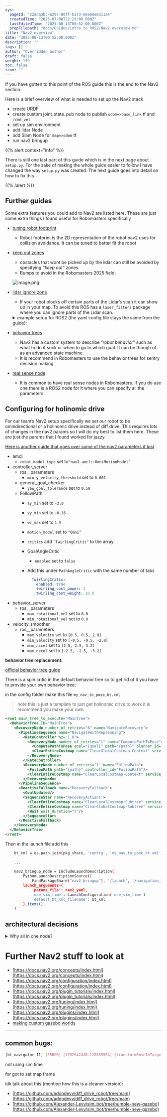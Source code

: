 ```yaml
---
sys:
  pageId: "22ada3bc-6297-80ff-ba73-e6e68e8311a4"
  createdTime: "2025-07-08T22:29:00.000Z"
  lastEditedTime: "2025-08-13T00:52:00.000Z"
  propFilepath: "docs/Guides/intro_to_ROS2/Nav2 overview.md"
title: "Nav2 overview"
date: "2025-08-13T00:52:00.000Z"
description: ""
tags: []
author: "Overridden author"
draft: false
weight: 159
toc: false
icon: ""
---
```


If you have gotten to this point of the ROS guide this is the end to the Nav2 section.

Here is a brief overview of what is needed to set up the Nav2 stack

- create URDF
- create custom joint_state_pub node to publish `odom=>base_link` tf and `/cmd_vel`
- set up sim environment
- add lidar Node
- add Slam Node for `map=>odom` tf
- run nav2 bringup

{{% alert context="info" %}}

There is still one last part of this guide which is in the next page about `setup.py`. For the sake of making the whole guide easier to follow I have changed the way `setup.py` was created. The next guide goes into detail on how to fix this.

{{% /alert %}}

## Further guides

Some extra features you could add to Nav2 are listed here. These are just some extra things I found useful for Robomasters specifically

- [tuning robot footprint](https://docs.nav2.org/setup_guides/footprint/setup_footprint.html)
	- Robot footprint is the 2D representation of the robot nav2 uses for collision avoidance. It can be tuned to better fit the robot
- [keep out zones](https://docs.nav2.org/tutorials/docs/navigation2_with_keepout_filter.html)
	- obstacles that wont be picked up by the lidar can still be avoided by specifying _“keep out”_ zones.
	- Bumps to avoid in the Robomasters 2025 field:

	![image.png](https://prod-files-secure.s3.us-west-2.amazonaws.com/d518164a-d88e-44d1-a4ee-3adb3bd8bce0/cfef7dc4-36b7-43a7-aef2-344f15ebe4c7/image.png?X-Amz-Algorithm=AWS4-HMAC-SHA256&X-Amz-Content-Sha256=UNSIGNED-PAYLOAD&X-Amz-Credential=ASIAZI2LB466Q7CFFCS7%2F20250813%2Fus-west-2%2Fs3%2Faws4_request&X-Amz-Date=20250813T170215Z&X-Amz-Expires=3600&X-Amz-Security-Token=IQoJb3JpZ2luX2VjEOn%2F%2F%2F%2F%2F%2F%2F%2F%2F%2FwEaCXVzLXdlc3QtMiJHMEUCIFOyITe5CYaaQSCMertVL%2FMtN2KruCex9P6eI8mK5p8ZAiEA8GS5icVx21BuITFPojFdiffEnI9nlYRH%2Ft%2F3KjUlCWgq%2FwMIMhAAGgw2Mzc0MjMxODM4MDUiDBYPhW5iA0%2B62Ze20CrcAyKvdOuCTcrfwgsil4m1IfJrbSguMlMCkMtO3H36xJtbNgNvDIWFs2RCPr8Wc7nQi0Il5rwuHQVOcn%2FGDz6bX83MBK%2BNw5eRJVYmh2KR%2Fc%2B%2BDQYroWQo8DK4dLNtedF50xsrsoJalNmzJp6XhzV6iJLEIb4C5BkIFRKZEaBZ3J5l4jQvziymGd8bKwguUPnkXo0g9LYdqVVxZnQEp2zTV4h1ijtf3QCIeZ7%2Flry7wx4xp9rpYsykqyVjxgRzmFxBfJZ%2F6j4%2Bpsoc8OpCmw4R0wcC0IC474nmOoDQx1stpPpJ9RTkCBIW6QqVotH3j7ou5JHsSg1d9aOHgspegN4t9g78I5xzTojvbqA0prGA%2Fdg1BZtv0nlUU56qlaj1UWzcrcgGUQxBjbcmpqVsjvHb2nN4mYRdW8nvklR%2Bvkk6okKwVODO3lbI8tUac5iKe4tn888LwdDBx8CHbmeOkWBn3QwwqE%2F1i%2Fmc1sEfi6aQAjRGjnnDqJVKaj%2BxPrZFtL7BPJnh4l%2Fs4HBVn9Brl%2BCG793CWB5uUvpjHFeriloH9wU0VxFlGsk07exNVAtSMQoH4cuKkT4UDNlZN763KyuyqN3JB9bi3o4LwP%2Fy66g4bDnfy5ioNaSIqQ0ZKjCZMIT88sQGOqUBKZPpriT4yVdUR6C4idJoYLFG3e3M7xL46ge4RgSG6y2ro%2BsvE4aIwKT3RbWEaDiJEn1PNUow4atciKUfyyKXWxeeNxj4GCXS6Bn%2BwlDYACVm2HWZY8jo8djVoWC0FOKSjmkjPRMt8vrCeVaxml9WPcUaxB4Qpzg5X5edYrKxzqZANTrBE5M6TlgeYTn24IFnkrhrxQi5l62k2%2F%2FToYpS7D%2F%2FCAq6&X-Amz-Signature=17f3b7fc9bff8f3dccb38a2452db8f7e3f3d87a44dfeb02039c35148e5e2f001&X-Amz-SignedHeaders=host&x-amz-checksum-mode=ENABLED&x-id=GetObject)
- [lidar ignore zone](https://wiki.ros.org/laser_filters)
	- If your robot blocks off certain parts of the Lidar’s scan it can show up in your map. To avoid this ROS has a `laser_filters` package where you can ignore parts of the Lidar scan.

	<details>
	      <summary>example setup for ROS2 (the yaml config file stays the same from the guide):</summary>
	      ```python
	    lidar_filter_yaml = os.path.join(pkg_share, 'config', 'lidar_filter.yaml')
	
			...
			
	    lidar_filter = Node(
	            package='laser_filters',
	            executable='scan_to_scan_filter_chain',
	            # name='laser_filters',
	            output='screen',
	            emulate_tty=True,
	            # remappings=[
	            #     # Remap the default '/chatter' topic to '/conversation'
	            #     ('/scan', '/scan_raw'),
	            #     ('/scan_filtered', '/scan'),
	            # ],
	            parameters=[lidar_filter_yaml])
	```
	  </details>
- [behavior trees](https://docs.nav2.org/behavior_trees/index.html)
	- Nav2 has a custom system to describe “_robot behavior_” such as what to do if suck or when to go to which goal. It can be though of as an advanced state machine.
	- It is recommend in Robomasters to use the behavior trees for sentry decision making
- [real sense node](https://github.com/IntelRealSense/realsense-ros)
	- It is common to have real sense nodes in Robomasters. If you do use one there is a ROS2 node for it where you can specify all the parameters.

## Configuring for holinomic drive

For our team’s Nav2 setup specifically we set our robot to be omnidirectional or a holinomic drive instead of diff drive. This requires lots of changes in the nav2 params so I will do my best to list them here. These are just the params that I found worked for jazzy.

[Here is another guide that goes over some of the nav2 parameters if lost](https://automaticaddison.com/ros-2-navigation-tuning-guide-nav2/)

- amcl
	- `robot_model_type` set to`"nav2_amcl::OmniMotionModel”`
- controller_server
	- ros__parameters
		- `min_y_velocity_threshold` set to `0.001`
	- general_goal_checker
		- `yaw_goal_tolerance` set to `0.50`
	- FollowPath
		- `ay_min` set to `-3.0`
		- `vy_min` set to `-0.35`
		- `wz_max` set to `1.9`
		- `motion_model` set to `"Omni”`
		- `critics` add `"TwirlingCritic"` to the array
		- GoalAngleCritic
			- `enabled` set to `false`
		- Add this under `PathAngleCritic` with the same number of tabs

			```yaml
			  TwirlingCritic:
			    enabled: true
			    twirling_cost_power: 1
			    twirling_cost_weight: 10.0
			```
- behavior_server
	- ros__parameters
		- `max_rotational_vel` set to `0.0`
		- `min_rotational_vel` set to `0.0`
- velocity_smoother
	- ros__parameters
		- `max_velocity` set to `[0.5, 0.5, 2.0]`
		- `min_velocity` set to `[-0.5, -0.5, -2.0]`
		- `max_accel` set to `[2.5, 2.5, 3.2]`
		- `max_decel` set to `[-2.5, -2.5, -3.2]`

**behavior tree replacement:**

[official behavior tree guide](https://docs.nav2.org/behavior_trees/index.html)

There is a spin critic in the default behavior tree so to get rid of it you have to provide your own behavior tree: 

in the config folder make this file `my_nav_to_pose_bt.xml`

> note this is just a template to just get holinomic drive to work it is recommend you make your own.

```xml
<root main_tree_to_execute="MainTree">
  <BehaviorTree ID="MainTree">
    <RecoveryNode number_of_retries="6" name="NavigateRecovery">
      <PipelineSequence name="NavigateWithReplanning">
        <RateController hz="1.0">
          <RecoveryNode number_of_retries="1" name="ComputePathToPose">
            <ComputePathToPose goal="{goal}" path="{path}" planner_id="GridBased"/>
            <ClearEntireCostmap name="ClearGlobalCostmap-Context" service_name="global_costmap/clear_entirely_global_costmap"/>
          </RecoveryNode>
        </RateController>
        <RecoveryNode number_of_retries="1" name="FollowPath">
          <FollowPath path="{path}" controller_id="FollowPath"/>
          <ClearEntireCostmap name="ClearLocalCostmap-Context" service_name="local_costmap/clear_entirely_local_costmap"/>
        </RecoveryNode>
      </PipelineSequence>
      <ReactiveFallback name="RecoveryFallback">
        <GoalUpdated/>
        <SequenceStar name="RecoveryActions">
          <ClearEntireCostmap name="ClearLocalCostmap-Subtree" service_name="local_costmap/clear_entirely_local_costmap"/>
          <ClearEntireCostmap name="ClearGlobalCostmap-Subtree" service_name="global_costmap/clear_entirely_global_costmap"/>
          <Wait wait_duration="5"/>
        </SequenceStar>
      </ReactiveFallback>
    </RecoveryNode>
  </BehaviorTree>
</root>
```

Then in the launch file add this

```bash
    bt_xml = os.path.join(pkg_share, 'config', 'my_nav_to_pose_bt.xml')
    
    ...
    
    nav2_bringup_node = IncludeLaunchDescription(
        PythonLaunchDescriptionSource([
            FindPackageShare("nav2_bringup"), '/launch', '/navigation_launch.py']),
        launch_arguments={
            'params_file': nav2_yaml,
            'use_sim_time': LaunchConfiguration('use_sim_time')
            'default_bt_xml_filename': bt_xml
        }.items()
    )
```

## architectural decisions

<details>
      <summary>Why all in one node?</summary>
      ideally you are suppose to represent the hardware/resources better by having be physical nodes however for Robomasters many things are latency sensitive and having message pass though the ROS middleware had too much latency. Granted this was just though our limited testing was without fine tuning ROS for our specific application. However for the Robomaster’s robotics completion teams just need a dead simple working framework that works well enough for competition. Genraly robomasters clubs don’t have lots of time to fine tune and configure ROS perfectly so arcitecthing the whole robot under the `my_node` is jank but works for our specific situation. This guide is <u>_ment_</u> to give teams a bare bones working Nav2 stack where teams can later on extend and re architect the whole design.
  </details>

# Further Nav2 stuff to look at

- [https://docs.nav2.org/concepts/index.html](https://docs.nav2.org/concepts/index.html)
- [https://docs.nav2.org/configuration/index.html](https://docs.nav2.org/configuration/index.html)
- [https://docs.nav2.org/plugin_tutorials/index.html](https://docs.nav2.org/plugin_tutorials/index.html)
- [https://docs.nav2.org/tuning/index.html](https://docs.nav2.org/tuning/index.html)
- [https://docs.nav2.org/plugins/index.html](https://docs.nav2.org/plugins/index.html)
- [making custom gazebo worlds](https://www.youtube.com/watch?v=K4rHglJW7Hg&t=)

---

## common bugs:

```bash
[bt_navigator-11] [ERROR] [1752642430.128585554] [transformPoseInTargetFrame]: Extrapolation Error looking up target frame: Lookup would require extrapolation into the future.  Requested time 1752642429.927490 but the latest data is at time 3.800000, when looking up transform from frame [base_link] to frame [map]
```

not using sim time

for got to set map frame

idk talk about this (mention how this is a cleaner version):

- [https://github.com/adoodevv/diff_drive_robot/tree/main](https://github.com/adoodevv/diff_drive_robot/tree/main)
- [https://github.com/Alexander-Levy/sim_bot/tree/humble-new-gazebo](https://github.com/Alexander-Levy/sim_bot/tree/humble-new-gazebo)
